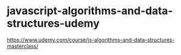 # javascript-algorithms-and-data-structures-udemy
https://www.udemy.com/course/js-algorithms-and-data-structures-masterclass/
